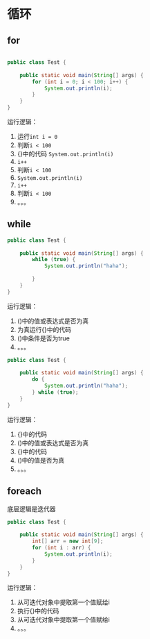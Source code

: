 # 循环

## for

```java

public class Test {
    
    public static void main(String[] args) {
        for (int i = 0; i < 100; i++) {
            System.out.println(i);
        }
    }
}

```
运行逻辑：
1. 运行`int i = 0`  
2. 判断`i < 100`
3. {}中的代码 `System.out.println(i)`  
4. `i++`  
5. 判断`i < 100`
6. `System.out.println(i)`
7. `i++`  
8. 判断`i < 100`
9. 。。。


## while

```java
public class Test {
    
    public static void main(String[] args) {
        while (true) {
            System.out.println("haha");
            
        }
    }
}

```

运行逻辑：
1. ()中的值或表达式是否为真
2. 为真运行{}中的代码
3. ()中条件是否为true
4. 。。。

```java
public class Test {
    
    public static void main(String[] args) {
        do {
            System.out.println("haha");
        } while (true);
    }
}
```
运行逻辑：
1. {}中的代码
2. ()中的值或表达式是否为真
3. {}中的代码
4. ()中的值是否为真
5. 。。。


## foreach


底层逻辑是迭代器

```java
public class Test {
    
    public static void main(String[] args) {
        int[] arr = new int[9];
        for (int i : arr) {
            System.out.println(i);
        }
    }
}
```
运行逻辑：
1. 从可迭代对象中提取第一个值赋给i
2. 执行{}中的代码
3. 从可迭代对象中提取第一个值赋给i
4. 。。。
